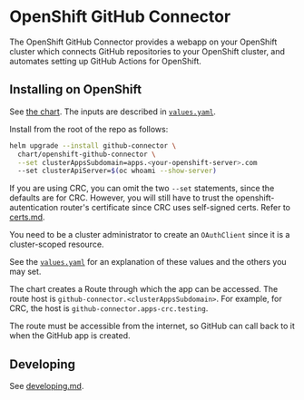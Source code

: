 # OpenShift GitHub Connector

The OpenShift GitHub Connector provides a webapp on your OpenShift cluster which connects GitHub repositories to your OpenShift cluster, and automates setting up GitHub Actions for OpenShift.

## Installing on OpenShift
See [the chart](./chart/openshift-github-connector).
The inputs are described in [`values.yaml`](./chart/openshift-github-connector/values.yaml).

Install from the root of the repo as follows:
```sh
helm upgrade --install github-connector \
  chart/openshift-github-connector \
  --set clusterAppsSubdomain=apps.<your-openshift-server>.com
  --set clusterApiServer=$(oc whoami --show-server)
```

If you are using CRC, you can omit the two `--set` statements, since the defaults are for CRC. However, you will still have to trust the openshift-autentication router's certificate since CRC uses self-signed certs. Refer to [certs.md](./docs/certs.md).

You need to be a cluster administrator to create an `OAuthClient` since it is a cluster-scoped resource.

See the [`values.yaml`](./chart/values.yaml) for an explanation of these values and the others you may set.

The chart creates a Route through which the app can be accessed. The route host is `github-connector.<clusterAppsSubdomain>`. For example, for CRC, the host is `github-connector.apps-crc.testing`.

The route must be accessible from the internet, so GitHub can call back to it when the GitHub app is created.

## Developing
See [developing.md](./docs/developing.md).
